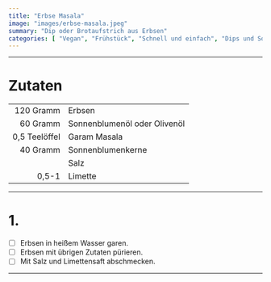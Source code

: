 ```yaml
---
title: "Erbse Masala"
image: "images/erbse-masala.jpeg"
summary: "Dip oder Brotaufstrich aus Erbsen"
categories: [ "Vegan", "Frühstück", "Schnell und einfach", "Dips und Soßen" ]
---
```


---

# Zutaten

|               |                              |
|--------------:|:-----------------------------|
|     120 Gramm | Erbsen                       |
|      60 Gramm | Sonnenblumenöl oder Olivenöl |
| 0,5 Teelöffel | Garam Masala                 |
|      40 Gramm | Sonnenblumenkerne            |
|               | Salz                         |
|         0,5-1 | Limette                      |

---

# 1.

- [ ] Erbsen in heißem Wasser garen.
- [ ] Erbsen mit übrigen Zutaten pürieren.
- [ ] Mit Salz und Limettensaft abschmecken.

---
